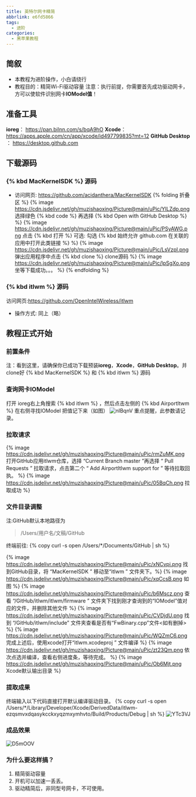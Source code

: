 ```yaml
---
title: 英特尔网卡精简
abbrlink: e6fd5866
tags:
  - 进阶
categories:
  - 黑苹果教程
---
```


## 简叙
- 本教程为进阶操作，小白请绕行
- 教程目的：精简Wi-Fi驱动容量
注意：执行前提，你需要首先成功驱动网卡，方可以使软件识别网卡**IOModel值**！

## 准备工具
**ioreg**： https://pan.bilnn.com/s/bqA9hO
**Xcode**：https://apps.apple.com/cn/app/xcode/id497799835?mt=12
**GitHub Desktop** ： https://desktop.github.com

## 下载源码
###  {% kbd MacKernelSDK %} 源码
- 访问网页: https://github.com/acidanthera/MacKernelSDK
{% folding 折叠区 %}
{% image https://cdn.jsdelivr.net/gh/muzishaoxing/Picture@main/uPic/YlLZdp.png 选择绿色 {% kbd code %} 再选择 {% kbd Open with GitHub Desktop %}  %}
{% image https://cdn.jsdelivr.net/gh/muzishaoxing/Picture@main/uPic/PSyAWG.png 点击 {% kbd 打开 %} 可选: 勾选 {% kbd 始终允许 github.com 在关联的应用中打开此类链接 %}  %}
{% image https://cdn.jsdelivr.net/gh/muzishaoxing/Picture@main/uPic/LsVzpl.png 弹出应用程序中点击 {% kbd clone %} clone源码 %}
{% image https://cdn.jsdelivr.net/gh/muzishaoxing/Picture@main/uPic/lpSgXo.png 坐等下载成功。。。 %}
{% endfolding %}

###  {% kbd itlwm %} 源码
访问网页:https://github.com/OpenIntelWireless/itlwm
- 操作方式: 同上（略）

## 教程正式开始
### 前置条件
注：看到这里，请确保你已成功下载预装**ioreg**，**Xcode**，**GitHub Desktop**。并clone好 {% kbd  MacKernelSDK %} 和 {% kbd itlwm %} 源码

### 查询网卡IOModel
 打开 ioreg右上角搜索 {% kbd itlwm %} ，然后点击左侧的 {% kbd Airportltwm %}  在右侧寻找IOModel 把值记下来（如图）
![nIBqnV](https://cdn.jsdelivr.net/gh/muzishaoxing/Picture@main/uPic/nIBqnV.png)
重点提醒，此参数请记录。

### 拉取请求 
{% image https://cdn.jsdelivr.net/gh/muzishaoxing/Picture@main/uPic/rmZuMK.png 打开GitHub应用itlwm仓库，选择 “Current Branch master ”再选择 “ Pull Requests ” 拉取请求，点击第二个 “ Add Airportltlwm support for  ” 等待拉取回执。 %}
{% image https://cdn.jsdelivr.net/gh/muzishaoxing/Picture@main/uPic/05BqCh.png 拉取成功 %}

### 文件目录调整
注:GitHub默认本地路径为
> /Users/用户名/文稿/GitHub

终端前往:
{% copy curl -s open /Users/*/Documents/GitHub | sh %}



{% image https://cdn.jsdelivr.net/gh/muzishaoxing/Picture@main/uPic/xNCvpi.png 找到GitHub目录，将 “MacKernelSDK ” 移动至“itlwm ” 文件夹下。%}
{% image https://cdn.jsdelivr.net/gh/muzishaoxing/Picture@main/uPic/xqCcsB.png 如图 %}
{% image https://cdn.jsdelivr.net/gh/muzishaoxing/Picture@main/uPic/b6Mscz.png 查看 “/GitHub/itlwm/itlwm/firmware ” 文件夹下找到刚才查询到的“IOModel”值对应的文件，并删除其他文件 %}
{% image https://cdn.jsdelivr.net/gh/muzishaoxing/Picture@main/uPic/CVDjdU.png 找到 “/GitHub/itlwm/include” 文件夹查看是否有“FwBinary.cpp”文件<如有删掉> %}
{% image https://cdn.jsdelivr.net/gh/muzishaoxing/Picture@main/uPic/WQZmC6.png 完成上述后，使用xcode打开“itlwm.xcodeproj ” 文件编译 %}
{% image https://cdn.jsdelivr.net/gh/muzishaoxing/Picture@main/uPic/zt23Qm.png 依次点选并编译，查看右侧进度条，等待完成。 %}
{% image https://cdn.jsdelivr.net/gh/muzishaoxing/Picture@main/uPic/Ob6Mjt.png Xcode默认输出目录 %}

### 提取成果
终端输入以下代码直接打开默认编译驱动目录。
{% copy curl -s open /Users/*/Library/Developer/Xcode/DerivedData/itlwm-ezqsmvxdqasykcckxyqzmxymhvto/Build/Products/Debug | sh %}
![YTc3VJ](https://cdn.jsdelivr.net/gh/muzishaoxing/Picture@main/uPic/YTc3VJ.png)

### 成品效果
![D5mOOV](https://cdn.jsdelivr.net/gh/muzishaoxing/Picture@main/uPic/D5mOOV.png)

### 为什么要这样搞？
1. 精简驱动容量
2. 开机可以加速一丢丢。
3. 驱动精简后，非同型号网卡，不可使用。
